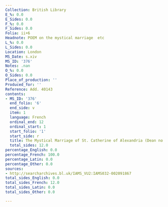 ```yaml
---
Collection: British Library
E_%: 0.0
E_Sides: 0.0
F_%: 0.0
F_Sides: 0.0
Folia: ii+6
Headnote: POEM on the mystical marriage  etc
L_%: 0.0
L_Sides: 0.0
Location: London
MS_Date: s.xiv
MS_ID: '376'
Notes: .nan
O_%: 0.0
O_Sides: 0.0
Place_of_production: ''
Produced_for: ''
Reference: Add. 40143
contents:
- MS_ID: '376'
  end_folio: '6'
  end_side: v
  item: 1
  language: French
  ordinal_end: 12
  ordinal_start: 1
  start_folio: '1'
  start_side: r
  title: The Mystical Marriage of St. Catherine of Alexandria (Dean no. 569)
  total_sides: 12.0
percentage_English: 0.0
percentage_French: 100.0
percentage_Latin: 0.0
percentage_Other: 0.0
sources:
- http://searcharchives.bl.uk/IAMS_VU2:IAMS032-002091867
total_sides_English: 0.0
total_sides_French: 12.0
total_sides_Latin: 0.0
total_sides_Other: 0.0

---
```

